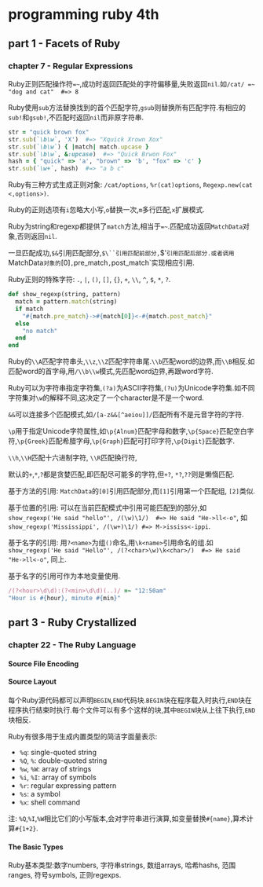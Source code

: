 # programming ruby 4th

## part 1 - Facets of Ruby

### chapter 7 - Regular Expressions

Ruby正则匹配操作符`=~`,成功时返回匹配处的字符偏移量,失败返回`nil`.如`/cat/ =~ "dog and cat"  #=> 8`

Ruby使用`sub`方法替换找到的首个匹配字符,`gsub`则替换所有匹配字符.有相应的`sub!`和`gsub!`,不匹配时返回`nil`而非原字符串.

```ruby
str = "quick brown fox"
str.sub(`\b\w`, 'X')  #=> "Xquick Xrown Xox"
str.sub(`\b\w`) { |match| match.upcase }
str.sub(`\b\w`, &:upcase)  #=> "Quick Brwon Fox"
hash = { "quick" => 'a', "brown" => 'b', "fox" => 'c' }
str.sub(`\w+`, hash)  #=> "a b c"
```

Ruby有三种方式生成正则对象: `/cat/options`, `%r(cat)options`, `Regexp.new(cat <,options>)`.

Ruby的正则选项有`i`忽略大小写,`o`替换一次,`m`多行匹配,`x`扩展模式.

Ruby为string和regexp都提供了`match`方法,相当于`=~`.匹配成功返回`MatchData`对象,否则返回`nil`.

一旦匹配成功,`$&`引用匹配部分,`$\``引用匹配前部分,`$'`引用匹配后部分.或者调用`MatchData`对象的`[0]`,`pre_match`,`post_match`实现相应引用.

Ruby正则的特殊字符: `.`, `|`, `()`, `[]`, `{}`, `+`, `\\`, `^`, `$`, `*`, `?`.

```ruby
def show_regexp(string, pattern)
  match = pattern.match(string)
  if match
    "#{match.pre_match}->#{match[0]}<-#{match.post_match}"
  else
    "no match"
  end
end
```

Ruby的`\\A`匹配字符串头,`\\z`,`\\Z`匹配字符串尾.`\\b`匹配word的边界,而`\\B`相反.如匹配word的首字母,用`/\\b\\w`模式,先匹配word边界,再跟word字符.

Ruby可以为字符串指定字符集,`(?a)`为ASCII字符集,`(?u)`为Unicode字符集.如不同字符集对`\w`的解释不同,这决定了一个character是不是一个word.

`&&`可以连接多个匹配模式,如`/[a-z&&[^aeiou]]/`匹配所有不是元音字符的字符.

`\p`用于指定Unicode字符属性,如`\p{Alnum}`匹配字母和数字,`\p{Space}`匹配空白字符,`\p{Greek}`匹配希腊字母,`\p{Graph}`匹配可打印字符,`\p{Digit}`匹配数字.

`\\h`,`\\H`匹配十六进制字符, `\\R`匹配换行符, 

默认的`+`,`*`,`?`都是贪婪匹配,即匹配尽可能多的字符,但`+?`, `*?`,`??`则是懒惰匹配.

基于方法的引用: `MatchData`的`[0]`引用匹配部分,而`[1]`引用第一个匹配组, `[2]`类似.

基于位置的引用: 可以在当前匹配模式中引用可能匹配到的部分,如`show_regexp('He said "hello"', /(\w)\1/)  #=> He said "He->ll<-o"`, 如`show_regexp('Mississippi', /(\w+)\1/) #=> M->ississ<-ippi`.

基于名字的引用: 用`?<name>`为组`()`命名,用`\k<name>`引用命名的组.如`show_regexp('He said "Hello"', /(?<char>\w)\k<char>/)  #=> He said "He->ll<-o"`, 同上.

基于名字的引用可作为本地变量使用.

```ruby
/(?<hour>\d\d):(?<min>\d\d)(..)/ =~ "12:50am"
"Hour is #{hour}, minute #{min}"
```

## part 3 - Ruby Crystallized

### chapter 22 - The Ruby Language

#### Source File Encoding

#### Source Layout

每个Ruby源代码都可以声明`BEGIN`,`END`代码块.`BEGIN`块在程序载入时执行,`END`块在程序执行结束时执行.每个文件可以有多个这样的块,其中`BEGIN`块从上往下执行,`END`块相反.

Ruby有很多用于生成内置类型的简洁字面量表示:

* `%q`: single-quoted string
* `%Q`, `%`: double-quoted string
* `%w`, `%W`: array of strings
* `%i`, `%I`: array of symbols
* `%r`: regular expressing pattern
* `%s`: a symbol
* `%x`: shell command

注: `%Q`,`%I`,`%W`相比它们的小写版本,会对字符串进行演算,如变量替换`#{name}`,算术计算`#{1+2}`.

#### The Basic Types

Ruby基本类型:数字numbers, 字符串strings, 数组arrays, 哈希hashs, 范围ranges, 符号symbols, 正则regexps.


